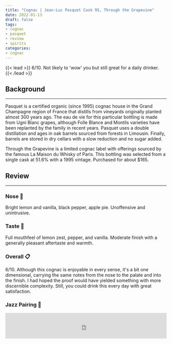 ```yaml
---
title: "Cognac | Jean-Luc Pasquet Cask 95, Through the Grapevine"
date: 2022-01-13
draft: false
tags: 
- cognac
- pasquet
- review
- spirits
categories: 
- cognac
---
```


{{< lead >}}
6/10. Not likely to 'wow' you but still great for a daily drinker.
{{< /lead >}}

## Background
---
Pasquet is a certified organic (since 1995) cognac house in the Grand Champagne region of France that distills from vineyards originally planted almost 300 years ago. The eau de vie for this particular bottling is made from Ugni Blanc grapes, although Folle Blance and Montils varieties have been replanted by the family in recent years. Pasquet uses a double distillation and ages in oak barrels sourced from forests in Limousin. Finally, barrels are stored in dry cellars with a slow reduction and no sugar added. 

Through the Grapevine is a limited cognac label with offerings sourced by the famous La Maison du Whisky of Paris. This bottling was selected from a single cask at 51.6% with a 1995 vintage. Purchased for about $165.


## Review
---
### Nose :nose:
Bright lemon and vanilla, black pepper, apple pie. Unoffensive and unintrusive.  

### Taste :tongue:
Full mouthfeel of lemon zest, pepper, and vanilla. Moderate finish with a generally pleasant aftertaste and warmth.

### Overall :clipboard:
6/10. Although this cognac is enjoyable in every sense, it's a bit one dimensional, carrying the same notes from the nose to the palate and into the finish. I had hoped the proof would have yielded something with more discernible complexity. Still, you could drink this every day with great satisfaction. 

### Jazz Pairing :trumpet:
<iframe src="https://open.spotify.com/embed/track/4Ti7XXjHWi4P3ygJ1GAZMn?utm_source=generator&theme=0" width="100%" height="80" frameBorder="" allowfullscreen="" allow="autoplay; clipboard-write; encrypted-media; fullscreen; picture-in-picture"></iframe>
